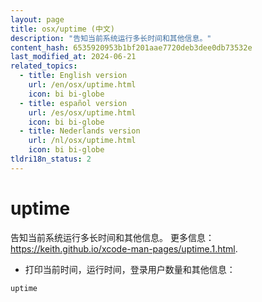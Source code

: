 ```yaml
---
layout: page
title: osx/uptime (中文)
description: "告知当前系统运行多长时间和其他信息。"
content_hash: 6535920953b1bf201aae7720deb3dee0db73532e
last_modified_at: 2024-06-21
related_topics:
  - title: English version
    url: /en/osx/uptime.html
    icon: bi bi-globe
  - title: español version
    url: /es/osx/uptime.html
    icon: bi bi-globe
  - title: Nederlands version
    url: /nl/osx/uptime.html
    icon: bi bi-globe
tldri18n_status: 2
---
```

# uptime

告知当前系统运行多长时间和其他信息。
更多信息：<https://keith.github.io/xcode-man-pages/uptime.1.html>.

- 打印当前时间，运行时间，登录用户数量和其他信息：

`uptime`
